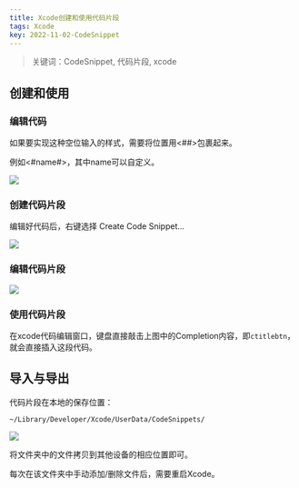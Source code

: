 ```yaml
---
title: Xcode创建和使用代码片段
tags: Xcode
key: 2022-11-02-CodeSnippet
---
```

> 关键词：CodeSnippet, 代码片段, xcode

## 创建和使用

### 编辑代码

如果要实现这种空位输入的样式，需要将位置用<##>包裹起来。

例如<#name#>，其中name可以自定义。

<img src="https://image.oldboard.tech/blog/42C85B51-059A-4B8B-9FB1-782D34219F6C.png"/>

### 创建代码片段

编辑好代码后，右键选择 Create Code Snippet...

<img src="https://image.oldboard.tech/blog/EB3A0E07-AF75-4B5A-85E8-30D1AE5AC14E.png"/>

### 编辑代码片段

<img src="https://image.oldboard.tech/blog/8C1AD5D1-0D22-4C92-812F-BE8A7751DA14.png"/>

### 使用代码片段

在xcode代码编辑窗口，键盘直接敲击上图中的Completion内容，即`ctitlebtn`，就会直接插入这段代码。

## 导入与导出

代码片段在本地的保存位置：

	~/Library/Developer/Xcode/UserData/CodeSnippets/

<img src="https://image.oldboard.tech/blog/WX20221009-112302.png"/>

将文件夹中的文件拷贝到其他设备的相应位置即可。

每次在该文件夹中手动添加/删除文件后，需要重启Xcode。
